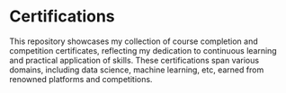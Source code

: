 # Certifications
This repository showcases my collection of course completion and competition certificates, reflecting my dedication to continuous learning and practical application of skills. These certifications span various domains, including data science, machine learning, etc, earned from renowned platforms and competitions.

